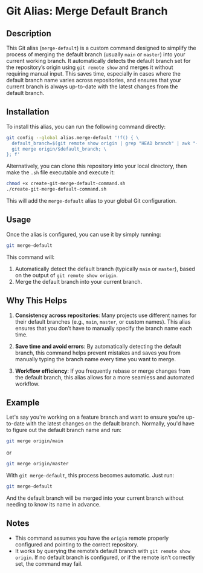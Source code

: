 # Git Alias: Merge Default Branch

## Description

This Git alias (`merge-default`) is a custom command designed to simplify the process of merging the default branch (usually `main` or `master`) into your current working branch. It automatically detects the default branch set for the repository’s origin using `git remote show` and merges it without requiring manual input. This saves time, especially in cases where the default branch name varies across repositories, and ensures that your current branch is always up-to-date with the latest changes from the default branch.

## Installation

To install this alias, you can run the following command directly:

```sh
git config --global alias.merge-default '!f() { \
  default_branch=$(git remote show origin | grep "HEAD branch" | awk "{print \$NF}"); \
  git merge origin/$default_branch; \
}; f'
```

Alternatively, you can clone this repository into your local directory, then make the `.sh` file executable and execute it:

```sh
chmod +x create-git-merge-default-command.sh
./create-git-merge-default-command.sh
```

This will add the `merge-default` alias to your global Git configuration.

## Usage

Once the alias is configured, you can use it by simply running:

```sh
git merge-default
```

This command will:
1. Automatically detect the default branch (typically `main` or `master`), based on the output of `git remote show origin`.
2. Merge the default branch into your current branch.

## Why This Helps

1. **Consistency across repositories**: Many projects use different names for their default branches (e.g., `main`, `master`, or custom names). This alias ensures that you don’t have to manually specify the branch name each time.
  
2. **Save time and avoid errors**: By automatically detecting the default branch, this command helps prevent mistakes and saves you from manually typing the branch name every time you want to merge.

3. **Workflow efficiency**: If you frequently rebase or merge changes from the default branch, this alias allows for a more seamless and automated workflow.

## Example

Let's say you're working on a feature branch and want to ensure you're up-to-date with the latest changes on the default branch. Normally, you'd have to figure out the default branch name and run:

```sh
git merge origin/main
```
or

```sh
git merge origin/master
```

With `git merge-default`, this process becomes automatic. Just run:

```sh
git merge-default
```

And the default branch will be merged into your current branch without needing to know its name in advance.

## Notes

- This command assumes you have the `origin` remote properly configured and pointing to the correct repository.
- It works by querying the remote’s default branch with `git remote show origin`. If no default branch is configured, or if the remote isn’t correctly set, the command may fail.
